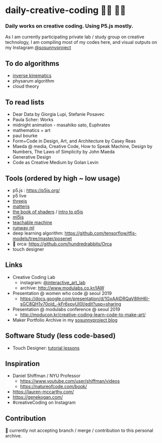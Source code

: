 # daily-creative-coding 👩‍🎨 👩‍💻
### Daily works on creative coding. Using P5.js mostly.
As I am currently participating private lab / study group on creative technology, 
I am compiling most of my codes here, and visual outputs on my Instagram [@sosunnyproject](https://www.instagram.com/sosunnyproject/)
  
## To do algorithms
- [inverse kinematics](https://www.youtube.com/watch?v=hbgDqyy8bIw)
- physarum algorithm
- cloud theory

## To read lists
- Dear Data by Giorgia Lupi, Stefanie Posavec
- Paula Scher: Works
- midnight animation - masahiko sato, Euphrates
- mathematics + art
- paul bourke
- Form+Code in Design, Art, and Architecture by Casey Reas
- Maeda @ media, Creative Code, How to Speak Machine, Design by Numbers, The Laws of Simplicity by John Maeda
- Generative Design
- Code as Creative Medium by Golan Levin

## Tools (ordered by high ~ low usage)
- p5.js : https://p5js.org/
- p5 live
- [threejs](https://threejs.org/)
- [matterjs](https://brm.io/matter-js/)
- [the book of shaders](https://thebookofshaders.com/) / [intro to p5js](https://itp-xstory.github.io/p5js-shaders/#/)
- [ml5js](https://ml5js.org/)
- [teachable machine](https://teachablemachine.withgoogle.com/)
- [runway ml](https://runwayml.com/)
- deep learning algorithm: https://github.com/tensorflow/tfjs-models/tree/master/posenet
- 🎼 orca: https://github.com/hundredrabbits/Orca
- touch designer

## Links
- Creative Coding Lab
  - instagram: [@interactive_art_lab](https://www.instagram.com/interactive_art_lab/)
  - archive: http://www.modulabs.co.kr/IAW
- Presentation @ women who code @ seoul 2019
  - https://docs.google.com/presentation/d/1GxAAlDRQaV8lhH6I-sGC8QH1v70old_-kFr6xpyUI0I/edit?usp=sharing
- Presentation @ modulabs conference @ seoul 2019
  - http://moducon.kr/creative-coding-learn-code-to-make-art/
- Maker Portfolio Archive in my [sosunnyproject blog](https://sosunnyproject.github.io)

## Software Study (less code-based)
- Touch Designer: [tutorial lessons](https://www.notion.so/sunny1103/Touch-Designer-Tutorial-3f8a6862eb56465993da6413237e590d)

## Inspiration 
- Daniel Shiffman / NYU Professor
  - https://www.youtube.com/user/shiffman/videos
  - https://natureofcode.com/book/
- https://lauren-mccarthy.com/
- https://genekogan.com/
- #creativeCoding on Instagram

## Contribution
🙊 currently not accepting branch / merge / contribution to this personal archive. 
